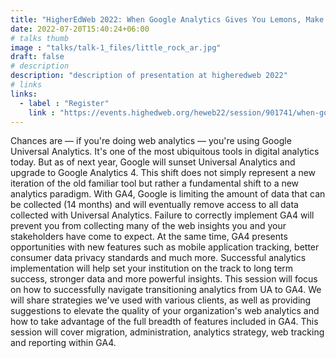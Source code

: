 ```yaml
---
title: "HigherEdWeb 2022: When Google Analytics Gives You Lemons, Make Lemonade"
date: 2022-07-20T15:40:24+06:00
# talks thumb
image : "talks/talk-1_files/little_rock_ar.jpg"
draft: false
# description
description: "description of presentation at higheredweb 2022"
# links
links:
  - label : "Register"
    link : "https://events.highedweb.org/heweb22/session/901741/when-google-analytics-gives-you-lemons-make-lemonade"
---
```

Chances are — if you're doing web analytics — you're using Google Universal Analytics. It's one of the most ubiquitous tools in digital analytics today. But as of next year, Google will sunset Universal Analytics and upgrade to Google Analytics 4. This shift does not simply represent a new iteration of the old familiar tool but rather a fundamental shift to a new analytics paradigm. With GA4, Google is limiting the amount of data that can be collected (14 months) and will eventually remove access to all data collected with Universal Analytics. Failure to correctly implement GA4 will prevent you from collecting many of the web insights you and your stakeholders have come to expect. At the same time, GA4 presents opportunities with new features such as mobile application tracking, better consumer data privacy standards and much more. Successful analytics implementation will help set your institution on the track to long term success, stronger data and more powerful insights. This session will focus on how to successfully navigate transitioning analytics from UA to GA4. We will share strategies we've used with various clients, as well as providing suggestions to elevate the quality of your organization's web analytics and how to take advantage of the full breadth of features included in GA4. This session will cover migration, administration, analytics strategy, web tracking and reporting within GA4.